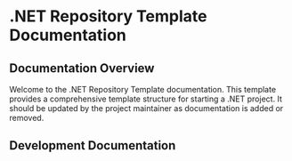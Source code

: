 # .NET Repository Template Documentation

## Documentation Overview

Welcome to the .NET Repository Template documentation. This template provides a comprehensive template structure for starting a .NET project. It should be updated by the project maintainer as documentation is added or removed.

## Development Documentation